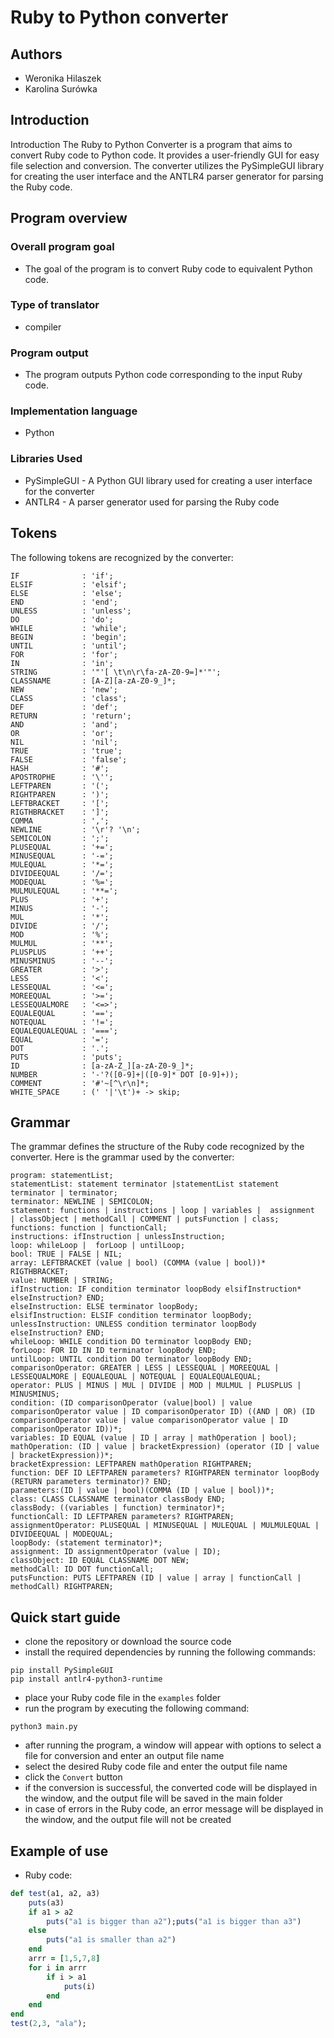 # Ruby to Python converter

## Authors
- Weronika Hilaszek
- Karolina Surówka

## Introduction
Introduction
The Ruby to Python Converter is a program that aims to convert Ruby code to Python code. It provides a user-friendly GUI for easy file selection and conversion. The converter utilizes the PySimpleGUI library for creating the user interface and the ANTLR4 parser generator for parsing the Ruby code.
## Program overview

### Overall program goal
- The goal of the program is to convert Ruby code to equivalent Python code.

### Type of translator
- compiler

### Program output
- The program outputs Python code corresponding to the input Ruby code.

### Implementation language
- Python


### Libraries Used
 - PySimpleGUI - A Python GUI library used for creating a user interface for the converter
 - ANTLR4 - A parser generator used for parsing the Ruby code

## Tokens
The following tokens are recognized by the converter:
``` antlr
IF              : 'if';
ELSIF           : 'elsif';
ELSE            : 'else';
END             : 'end';
UNLESS          : 'unless';
DO              : 'do';
WHILE           : 'while';
BEGIN           : 'begin';
UNTIL           : 'until';
FOR             : 'for';
IN              : 'in';
STRING          : '"'[ \t\n\r\fa-zA-Z0-9=]*'"';
CLASSNAME       : [A-Z][a-zA-Z0-9_]*;
NEW             : 'new';
CLASS           : 'class';
DEF             : 'def';
RETURN          : 'return';
AND             : 'and';
OR              : 'or';
NIL             : 'nil';
TRUE            : 'true';
FALSE           : 'false';
HASH            : '#';
APOSTROPHE      : '\'';
LEFTPAREN       : '(';
RIGHTPAREN      : ')';
LEFTBRACKET     : '[';
RIGTHBRACKET    : ']';
COMMA           : ',';
NEWLINE         : '\r'? '\n';
SEMICOLON       : ';';
PLUSEQUAL       : '+=';
MINUSEQUAL      : '-=';
MULEQUAL        : '*=';
DIVIDEEQUAL     : '/=';
MODEQUAL        : '%=';
MULMULEQUAL     : '**=';
PLUS            : '+';
MINUS           : '-';
MUL             : '*';
DIVIDE          : '/';
MOD             : '%';
MULMUL          : '**';
PLUSPLUS        : '++';
MINUSMINUS      : '--';
GREATER         : '>';
LESS            : '<';
LESSEQUAL       : '<=';
MOREEQUAL       : '>=';
LESSEQUALMORE   : '<=>';
EQUALEQUAL      : '==';
NOTEQUAL        : '!=';
EQUALEQUALEQUAL : '===';
EQUAL           : '=';
DOT             : '.';
PUTS            : 'puts';
ID              : [a-zA-Z_][a-zA-Z0-9_]*;
NUMBER          : '-'?([0-9]+|([0-9]* DOT [0-9]+));
COMMENT         : '#'~[^\r\n]*;
WHITE_SPACE     : (' '|'\t')+ -> skip;
```

## Grammar
The grammar defines the structure of the Ruby code recognized by the converter. Here is the grammar used by the converter:
``` antlr
program: statementList;
statementList: statement terminator |statementList statement terminator | terminator;
terminator: NEWLINE | SEMICOLON;
statement: functions | instructions | loop | variables |  assignment  | classObject | methodCall | COMMENT | putsFunction | class;
functions: function | functionCall;
instructions: ifInstruction | unlessInstruction;
loop: whileLoop |  forLoop | untilLoop;
bool: TRUE | FALSE | NIL;
array: LEFTBRACKET (value | bool) (COMMA (value | bool))* RIGTHBRACKET;
value: NUMBER | STRING;
ifInstruction: IF condition terminator loopBody elsifInstruction* elseInstruction? END;
elseInstruction: ELSE terminator loopBody;
elsifInstruction: ELSIF condition terminator loopBody;
unlessInstruction: UNLESS condition terminator loopBody elseInstruction? END;
whileLoop: WHILE condition DO terminator loopBody END;
forLoop: FOR ID IN ID terminator loopBody END;
untilLoop: UNTIL condition DO terminator loopBody END;
comparisonOperator: GREATER | LESS | LESSEQUAL | MOREEQUAL | LESSEQUALMORE | EQUALEQUAL | NOTEQUAL | EQUALEQUALEQUAL;
operator: PLUS | MINUS | MUL | DIVIDE | MOD | MULMUL | PLUSPLUS | MINUSMINUS;
condition: (ID comparisonOperator (value|bool) | value comparisonOperator value | ID comparisonOperator ID) ((AND | OR) (ID comparisonOperator value | value comparisonOperator value | ID comparisonOperator ID))*;
variables: ID EQUAL (value | ID | array | mathOperation | bool);
mathOperation: (ID | value | bracketExpression) (operator (ID | value | bracketExpression))*;
bracketExpression: LEFTPAREN mathOperation RIGHTPAREN;
function: DEF ID LEFTPAREN parameters? RIGHTPAREN terminator loopBody (RETURN parameters terminator)? END;
parameters:(ID | value | bool)(COMMA (ID | value | bool))*;
class: CLASS CLASSNAME terminator classBody END;
classBody: ((variables | function) terminator)*;
functionCall: ID LEFTPAREN parameters? RIGHTPAREN;
assignmentOperator: PLUSEQUAL | MINUSEQUAL | MULEQUAL | MULMULEQUAL | DIVIDEEQUAL | MODEQUAL;
loopBody: (statement terminator)*;
assignment: ID assignmentOperator (value | ID);
classObject: ID EQUAL CLASSNAME DOT NEW;
methodCall: ID DOT functionCall;
putsFunction: PUTS LEFTPAREN (ID | value | array | functionCall | methodCall) RIGHTPAREN;
```

## Quick start guide
- clone the repository or download the source code
- install the required dependencies by running the following commands:
``` shell
pip install PySimpleGUI
pip install antlr4-python3-runtime
```
- place your Ruby code file in the `examples` folder
- run the program by executing the following command:
``` shell
python3 main.py
```
- after running the program, a window will appear with options to select a file for conversion and enter an output file name
- select the desired Ruby code file and enter the output file name
- click the `Convert` button
- if the conversion is successful, the converted code will be displayed in the window, and the output file will be saved in the main folder
- in case of errors in the Ruby code, an error message will be displayed in the window, and the output file will not be created

## Example of use
- Ruby code:
``` ruby
def test(a1, a2, a3)
    puts(a3)
    if a1 > a2
        puts("a1 is bigger than a2");puts("a1 is bigger than a3")
    else
        puts("a1 is smaller than a2")
    end
    arrr = [1,5,7,8]
    for i in arrr
        if i > a1
            puts(i)
        end
    end
end
test(2,3, "ala");
```



